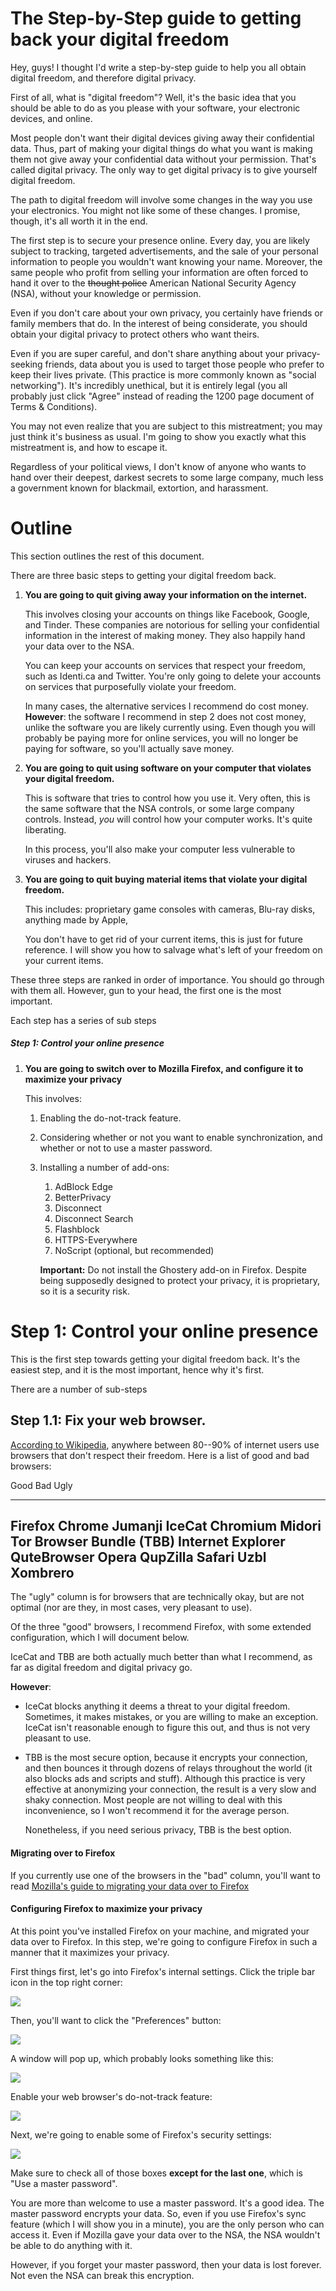 # The Step-by-Step guide to getting back your digital freedom

Hey, guys! I thought I'd write a step-by-step guide to help you all obtain
digital freedom, and therefore digital privacy.

First of all, what is "digital freedom"? Well, it's the basic idea that you
should be able to do as you please with your software, your electronic devices,
and online.

Most people don't want their digital devices giving away their confidential
data. Thus, part of making your digital things do what you want is making them
not give away your confidential data without your permission. That's called
digital privacy. The only way to get digital privacy is to give yourself digital
freedom.

The path to digital freedom will involve some changes in the way you use your
electronics. You might not like some of these changes. I promise, though, it's
all worth it in the end.

The first step is to secure your presence online. Every day, you are likely
subject to tracking, targeted advertisements, and the sale of your personal
information to people you wouldn't want knowing your name. Moreover, the same
people who profit from selling your information are often forced to hand it over
to the ~~thought police~~ American National Security Agency (NSA), without your
knowledge or permission.  

Even if you don't care about your own privacy, you certainly have friends or
family members that do.  In the interest of being considerate, you should obtain
your digital privacy to protect others who want theirs.

Even if you are super careful, and don't share anything about your
privacy-seeking friends, data about you is used to target those people who
prefer to keep their lives private. (This practice is more commonly known as
"social networking"). It's incredibly unethical, but it is entirely legal (you
all probably just click "Agree" instead of reading the 1200 page document of
Terms & Conditions).

You may not even realize that you are subject to this mistreatment; you may just
think it's business as usual. I'm going to show you exactly what this
mistreatment is, and how to escape it.

Regardless of your political views, I don't know of anyone who wants to hand
over their deepest, darkest secrets to some large company, much less a
government known for blackmail, extortion, and harassment.

# Outline

This section outlines the rest of this document.

There are three basic steps to getting your digital freedom back.

1.  **You are going to quit giving away your information on the internet.**

    This involves closing your accounts on things like Facebook, Google, and
    Tinder. These companies are notorious for selling your confidential
    information in the interest of making money. They also happily hand your
    data over to the NSA.

    You can keep your accounts on services that respect your freedom, such as
    Identi.ca and Twitter. You're only going to delete your accounts on services
    that purposefully violate your freedom.

    In many cases, the alternative services I recommend do cost
    money. **However**: the software I recommend in step 2 does not cost money,
    unlike the software you are likely currently using. Even though you will
    probably be paying more for online services, you will no longer be paying
    for software, so you'll actually save money.

2.  **You are going to quit using software on your computer that violates your
    digital freedom.**

    This is software that tries to control how you use it. Very often, this is
    the same software that the NSA controls, or some large company
    controls. Instead, *you* will control how your computer works. It's quite
    liberating.

    In this process, you'll also make your computer less vulnerable to viruses
    and hackers.

3.  **You are going to quit buying material items that violate your digital
    freedom.**

    This includes: proprietary game consoles with cameras, Blu-ray disks,
    anything made by Apple,

    You don't have to get rid of your current items, this is just for future
    reference. I will show you how to salvage what's left of your freedom on
    your current items.

These three steps are ranked in order of importance. You should go through with
them all. However, gun to your head, the first one is the most important.

Each step has a series of sub steps

##### Step 1: Control your online presence

1.  **You are going to switch over to Mozilla Firefox, and configure it to
    maximize your privacy**

    This involves:

    1.  Enabling the do-not-track feature.
    2.  Considering whether or not you want to enable synchronization, and
        whether or not to use a master password.
    3.  Installing a number of add-ons:

        1. AdBlock Edge
        1. BetterPrivacy
        1. Disconnect
        1. Disconnect Search
        1. Flashblock
        1. HTTPS-Everywhere
        1. NoScript (optional, but recommended)

        **Important:** Do not install the Ghostery add-on in Firefox. Despite
        being supposedly designed to protect your privacy, it is proprietary, so
        it is a security risk.

# Step 1: Control your online presence

This is the first step towards getting your digital freedom back. It's the
easiest step, and it is the most important, hence why it's first.

There are a number of sub-steps


## Step 1.1: Fix your web browser.

[According to Wikipedia](https://en.wikipedia.org/wiki/Usage_share_of_web_browsers#Summary_table),
anywhere between 80--90% of internet users use browsers that don't respect their
freedom. Here is a list of good and bad browsers:


Good                        Bad                 Ugly
------------------------    -----------------   -----------
Firefox                     Chrome              Jumanji
IceCat                      Chromium            Midori
Tor Browser Bundle (TBB)    Internet Explorer   QuteBrowser
                            Opera               QupZilla
                            Safari              Uzbl
                                                Xombrero
-----------------------------------------------------------

The "ugly" column is for browsers that are technically okay, but are not optimal
(nor are they, in most cases, very pleasant to use).

Of the three "good" browsers, I recommend Firefox, with some extended
configuration, which I will document below. 

IceCat and TBB are both actually much better than what I recommend, as far as
digital freedom and digital privacy go. 

**However**:

*   IceCat blocks anything it deems a threat to your digital freedom. Sometimes,
    it makes mistakes, or you are willing to make an exception. IceCat isn't
    reasonable enough to figure this out, and thus is not very pleasant to use.

* TBB is the most secure option, because it encrypts your connection, and then
    bounces it through dozens of relays throughout the world (it also blocks ads
    and scripts and stuff). Although this practice is very effective at
    anonymizing your connection, the result is a very slow and shaky
    connection. Most people are not willing to deal with this inconvenience, so
    I won't recommend it for the average person.

    Nonetheless, if you need serious privacy, TBB is the best option.

#### Migrating over to Firefox

If you currently use one of the browsers in the "bad" column, you'll want to
read
[Mozilla's guide to migrating your data over to Firefox](https://support.mozilla.org/en-US/kb/import-bookmarks-data-another-browser)

#### Configuring Firefox to maximize your privacy

At this point you've installed Firefox on your machine, and migrated your data
over to Firefox. In this step, we're going to configure Firefox in such a manner
that it maximizes your privacy.

First things first, let's go into Firefox's internal settings. Click the triple
bar icon in the top right corner:

![](/images/triple-bar.png)

Then, you'll want to click the "Preferences" button:

![](/images/prefs-button.png)

A window will pop up, which probably looks something like this:

![](/images/prefs-window.png)

Enable your web browser's do-not-track feature:

![](/images/prefs-window-do-not-track.png)

Next, we're going to enable some of Firefox's security settings:

![](/images/prefs-window-security.png)

Make sure to check all of those boxes **except for the last one**, which is "Use
a master password".

You are more than welcome to use a master password. It's a good idea. The master
password encrypts your data. So, even if you use Firefox's sync feature (which I
will show you in a minute), you are the only person who can access it. Even if
Mozilla gave your data over to the NSA, the NSA wouldn't be able to do anything
with it.

However, if you forget your master password, then your data is lost forever. Not
even the NSA can break this encryption.
